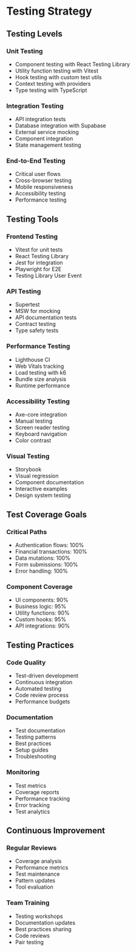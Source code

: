 # Testing Strategy

## Testing Levels

### Unit Testing

- Component testing with React Testing Library
- Utility function testing with Vitest
- Hook testing with custom test utils
- Context testing with providers
- Type testing with TypeScript

### Integration Testing

- API integration tests
- Database integration with Supabase
- External service mocking
- Component integration
- State management testing

### End-to-End Testing

- Critical user flows
- Cross-browser testing
- Mobile responsiveness
- Accessibility testing
- Performance testing

## Testing Tools

### Frontend Testing

- Vitest for unit tests
- React Testing Library
- Jest for integration
- Playwright for E2E
- Testing Library User Event

### API Testing

- Supertest
- MSW for mocking
- API documentation tests
- Contract testing
- Type safety tests

### Performance Testing

- Lighthouse CI
- Web Vitals tracking
- Load testing with k6
- Bundle size analysis
- Runtime performance

### Accessibility Testing

- Axe-core integration
- Manual testing
- Screen reader testing
- Keyboard navigation
- Color contrast

### Visual Testing

- Storybook
- Visual regression
- Component documentation
- Interactive examples
- Design system testing

## Test Coverage Goals

### Critical Paths

- Authentication flows: 100%
- Financial transactions: 100%
- Data mutations: 100%
- Form submissions: 100%
- Error handling: 100%

### Component Coverage

- UI components: 90%
- Business logic: 95%
- Utility functions: 90%
- Custom hooks: 95%
- API integrations: 90%

## Testing Practices

### Code Quality

- Test-driven development
- Continuous integration
- Automated testing
- Code review process
- Performance budgets

### Documentation

- Test documentation
- Testing patterns
- Best practices
- Setup guides
- Troubleshooting

### Monitoring

- Test metrics
- Coverage reports
- Performance tracking
- Error tracking
- Test analytics

## Continuous Improvement

### Regular Reviews

- Coverage analysis
- Performance metrics
- Test maintenance
- Pattern updates
- Tool evaluation

### Team Training

- Testing workshops
- Documentation updates
- Best practices sharing
- Code reviews
- Pair testing
